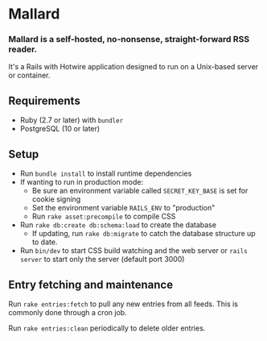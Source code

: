 Mallard
=======

### Mallard is a self-hosted, no-nonsense, straight-forward RSS reader.

It's a Rails with Hotwire application designed to run on a Unix-based server or container.

## Requirements

* Ruby (2.7 or later) with `bundler`
* PostgreSQL (10 or later)

## Setup

* Run `bundle install` to install runtime dependencies
* If wanting to run in production mode:
  * Be sure an environment variable called `SECRET_KEY_BASE` is set for cookie signing
  * Set the environment variable `RAILS_ENV` to "production"
  * Run `rake asset:precompile` to compile CSS
* Run `rake db:create db:schema:load` to create the database
  * If updating, run `rake db:migrate` to catch the database structure up to date.
* Run `bin/dev` to start CSS build watching and the web server or `rails server` to start only the server (default port 3000)

## Entry fetching and maintenance

Run `rake entries:fetch` to pull any new entries from all feeds. This is commonly done through a cron job.

Run `rake entries:clean` periodically to delete older entries.
